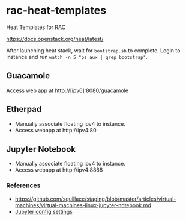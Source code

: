 # rac-heat-templates
Heat Templates for RAC

https://docs.openstack.org/heat/latest/

After launching heat stack, wait for `bootstrap.sh` to complete. Login to instance and run `watch -n 5 "ps aux | grep bootstrap"`.

## Guacamole
Access web app at http://<span></span>[ipv6]:8080/guacamole

## Etherpad
* Manually associate floating ipv4 to instance.
* Access webapp at http://<span></span>ipv4:80

## Jupyter Notebook
* Manually associate floating ipv4 to instance.
* Access webapp at http://<span></span>ipv4:8888
### References
* https://github.com/squillace/staging/blob/master/articles/virtual-machines/virtual-machines-linux-jupyter-notebook.md
* [Jupyter config settings](http://jupyter-notebook.readthedocs.io/en/latest/public_server.html)
